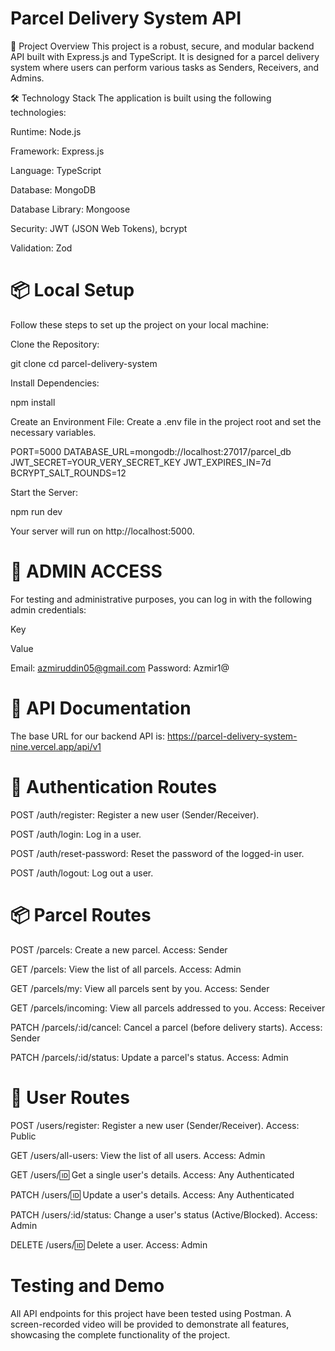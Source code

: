 # Parcel Delivery System API
🌟 Project Overview
This project is a robust, secure, and modular backend API built with Express.js and TypeScript. It is designed for a parcel delivery system where users can perform various tasks as Senders, Receivers, and Admins.

🛠️ Technology Stack
The application is built using the following technologies:

Runtime: Node.js

Framework: Express.js

Language: TypeScript

Database: MongoDB

Database Library: Mongoose

Security: JWT (JSON Web Tokens), bcrypt

Validation: Zod

# 📦 Local Setup
Follow these steps to set up the project on your local machine:

Clone the Repository:

git clone <your-repo-link>
cd parcel-delivery-system

Install Dependencies:

npm install

Create an Environment File:
Create a .env file in the project root and set the necessary variables.

PORT=5000
DATABASE_URL=mongodb://localhost:27017/parcel_db
JWT_SECRET=YOUR_VERY_SECRET_KEY
JWT_EXPIRES_IN=7d
BCRYPT_SALT_ROUNDS=12

Start the Server:

npm run dev

Your server will run on http://localhost:5000.

# 🔑 ADMIN ACCESS
For testing and administrative purposes, you can log in with the following admin credentials:

Key

Value

Email: azmiruddin05@gmail.com 
Password: Azmir1@

# 🚀 API Documentation
The base URL for our backend API is:
https://parcel-delivery-system-nine.vercel.app/api/v1

# 🔐 Authentication Routes
POST /auth/register: Register a new user (Sender/Receiver).

POST /auth/login: Log in a user.

POST /auth/reset-password: Reset the password of the logged-in user.

POST /auth/logout: Log out a user.

# 📦 Parcel Routes
POST /parcels: Create a new parcel. Access: Sender

GET /parcels: View the list of all parcels. Access: Admin

GET /parcels/my: View all parcels sent by you. Access: Sender

GET /parcels/incoming: View all parcels addressed to you. Access: Receiver

PATCH /parcels/:id/cancel: Cancel a parcel (before delivery starts). Access: Sender

PATCH /parcels/:id/status: Update a parcel's status. Access: Admin

 # 🧑 User Routes
POST /users/register: Register a new user (Sender/Receiver). Access: Public

GET /users/all-users: View the list of all users. Access: Admin

GET /users/:id: Get a single user's details. Access: Any Authenticated

PATCH /users/:id: Update a user's details. Access: Any Authenticated

PATCH /users/:id/status: Change a user's status (Active/Blocked). Access: Admin

DELETE /users/:id: Delete a user. Access: Admin

# Testing and Demo
All API endpoints for this project have been tested using Postman. A screen-recorded video will be provided to demonstrate all features, showcasing the complete functionality of the project.